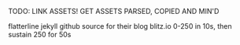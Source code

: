 TODO:
  LINK ASSETS! GET ASSETS PARSED, COPIED AND MIN'D

  flatterline jekyll github source for their blog
  blitz.io 0-250 in 10s, then sustain 250 for 50s

